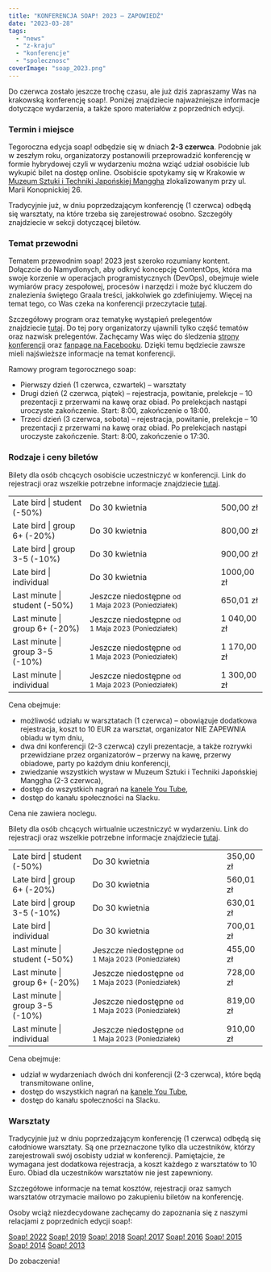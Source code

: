 ```yaml
---
title: "KONFERENCJA SOAP! 2023 – ZAPOWIEDŹ"
date: "2023-03-28"
tags:
  - "news"
  - "z-kraju"
  - "konferencje"
  - "spolecznosc"
coverImage: "soap_2023.png"
---
```


Do czerwca zostało jeszcze trochę czasu, ale już dziś zapraszamy Was na
krakowską konferencję soap!. Poniżej znajdziecie najważniejsze informacje
dotyczące wydarzenia, a także sporo materiałów z poprzednich edycji.

### Termin i miejsce

Tegoroczna edycja soap! odbędzie się w dniach **2-3 czerwca**. Podobnie jak w
zeszłym roku, organizatorzy postanowili przeprowadzić konferencję w formie
hybrydowej czyli w wydarzeniu można wziąć udział osobiście lub wykupić bilet na
dostęp online. Osobiście spotykamy się w Krakowie w
[Muzeum Sztuki i Techniki Japońskiej Manggha](https://manggha.pl/)
zlokalizowanym przy ul. Marii Konopnickiej 26.

Tradycyjnie już, w dniu poprzedzającym konferencję (1 czerwca) odbędą się
warsztaty, na które trzeba się zarejestrować osobno. Szczegóły znajdziecie w
sekcji dotyczącej biletów.

### **Temat przewodni**

Tematem przewodnim soap! 2023 jest szeroko rozumiany kontent. Dołączcie do
Namydlonych, aby odkryć koncepcję ContentOps, która ma swoje korzenie w
operacjach programistycznych (DevOps), obejmuje wiele wymiarów pracy zespołowej,
procesów i narzędzi i może być kluczem do znalezienia świętego Graala treści,
jakkolwiek go zdefiniujemy. Więcej na temat tego, co Was czeka na konferencji
przeczytacie [tutaj](https://soapconf.com/theme/).

Szczegółowy program oraz tematykę wystąpień prelegentów
znajdziecie [tutaj](https://soapconf.com/schedule-2023/). Do tej pory
organizatorzy ujawnili tylko część tematów oraz nazwisk prelegentów. Zachęcamy
Was więc do śledzenia [strony konferencji](https://soapconf.com/)
oraz [fanpage na Facebooku](https://www.facebook.com/soapconf/). Dzięki temu
będziecie zawsze mieli najświeższe informacje na temat konferencji.

Ramowy program tegorocznego soap:

- Pierwszy dzień (1 czerwca, czwartek) – warsztaty
- Drugi dzień (2 czerwca, piątek) – rejestracja, powitanie, prelekcje – 10
  prezentacji z przerwami na kawę oraz obiad. Po prelekcjach nastąpi uroczyste
  zakończenie. Start: 8:00, zakończenie o 18:00.
- Trzeci dzień (3 czerwca, sobota) – rejestracja, powitanie, prelekcje – 10
  prezentacji z przerwami na kawę oraz obiad. Po prelekcjach nastąpi uroczyste
  zakończenie. Start: 8:00, zakończenie o 17:30.

### Rodzaje i ceny biletów

Bilety dla osób chcących osobiście uczestniczyć w konferencji. Link do
rejestracji oraz wszelkie potrzebne informacje znajdziecie
[tutaj](https://app.evenea.pl/event/soap2023-in-person/).

<table><tbody><tr><td>Late bird | student (-50%)</td><td>Do 30 kwietnia</td><td>500,00 zł</td></tr><tr><td>Late bird | group 6+ (-20%)</td><td>Do 30 kwietnia</td><td>800,00 zł</td></tr><tr><td>Late bird | group 3-5 (-10%)</td><td>Do 30 kwietnia</td><td>900,00 zł</td></tr><tr><td>Late bird | individual</td><td>Do 30 kwietnia</td><td>1000,00 zł</td></tr><tr><td>Last minute | student (-50%)</td><td>Jeszcze niedostępne <small>od 1&nbsp;Maja&nbsp;2023<span className="weekday">&nbsp;(Poniedziałek)</span></small></td><td>650,01 zł</td></tr><tr><td>Last minute | group 6+ (-20%)</td><td>Jeszcze niedostępne <small>od 1&nbsp;Maja&nbsp;2023<span className="weekday">&nbsp;(Poniedziałek)</span></small></td><td>1 040,00 zł</td></tr><tr><td>Last minute | group 3-5 (-10%)</td><td>Jeszcze niedostępne <small>od 1&nbsp;Maja&nbsp;2023<span className="weekday">&nbsp;(Poniedziałek)</span></small></td><td>1 170,00 zł</td></tr><tr><td>Last minute | individual</td><td>Jeszcze niedostępne <small>od 1&nbsp;Maja&nbsp;2023<span className="weekday">&nbsp;(Poniedziałek)</span></small></td><td>1 300,00 zł</td></tr></tbody></table>

Cena obejmuje:

- możliwość udziału w warsztatach (1 czerwca) – obowiązuje dodatkowa
  rejestracja, koszt to 10 EUR za warsztat, organizator NIE ZAPEWNIA obiadu w
  tym dniu,
- dwa dni konferencji (2-3 czerwca) czyli prezentacje, a także rozrywki
  przewidziane przez organizatorów – przerwy na kawę, przerwy obiadowe, party po
  każdym dniu konferencji,
- zwiedzanie wszystkich wystaw w Muzeum Sztuki i Techniki Japońskiej Manggha
  (2-3 czerwca),
- dostęp do wszystkich nagrań na
  [kanele You Tube](https://www.youtube.com/@SoapconfPage),
- dostęp do kanału społeczności na Slacku.

Cena nie zawiera noclegu.

Bilety dla osób chcących wirtualnie uczestniczyć w wydarzeniu. Link do
rejestracji oraz wszelkie potrzebne informacje znajdziecie
[tutaj](https://app.evenea.pl/event/soap2023-virtual/).

<table><tbody><tr><td>Late bird | student (-50%)</td><td>Do 30 kwietnia</td><td>350,00 zł</td></tr><tr><td>Late bird | group 6+ (-20%)</td><td>Do 30 kwietnia</td><td>560,01 zł</td></tr><tr><td>Late bird | group 3-5 (-10%)</td><td>Do 30 kwietnia</td><td>630,01 zł</td></tr><tr><td>Late bird | individual</td><td>Do 30 kwietnia</td><td>700,01 zł</td></tr><tr><td>Last minute | student (-50%)</td><td>Jeszcze niedostępne <small>od 1&nbsp;Maja&nbsp;2023<span className="weekday">&nbsp;(Poniedziałek)</span></small></td><td>455,00 zł</td></tr><tr><td>Last minute | group 6+ (-20%)</td><td>Jeszcze niedostępne <small>od 1&nbsp;Maja&nbsp;2023<span className="weekday">&nbsp;(Poniedziałek)</span></small></td><td>728,00 zł</td></tr><tr><td>Last minute | group 3-5 (-10%)</td><td>Jeszcze niedostępne <small>od 1&nbsp;Maja&nbsp;2023<span className="weekday">&nbsp;(Poniedziałek)</span></small></td><td>819,00 zł</td></tr><tr><td>Last minute | individual</td><td>Jeszcze niedostępne <small>od 1&nbsp;Maja&nbsp;2023<span className="weekday">&nbsp;(Poniedziałek)</span></small></td><td>910,00 zł</td></tr></tbody></table>

Cena obejmuje:

- udział w wydarzeniach dwóch dni konferencji (2-3 czerwca), które będą
  transmitowane online,
- dostęp do wszystkich nagrań na
  [kanele You Tube](https://www.youtube.com/@SoapconfPage),
- dostęp do kanału społeczności na Slacku.

### Warsztaty

Tradycyjnie już w dniu poprzedzającym konferencję (1 czerwca) odbędą się
całodniowe warsztaty. Są one przeznaczone tylko dla uczestników, którzy
zarejestrowali swój osobisty udział w konferencji. Pamiętajcie, że wymagana jest
dodatkowa rejestracja, a koszt każdego z warsztatów to 10 Euro. Obiad dla
uczestników warsztatów nie jest zapewniony.

Szczegółowe informacje na temat kosztów, rejestracji oraz samych warsztatów
otrzymacie mailowo po zakupieniu biletów na konferencję.

Osoby wciąż niezdecydowane zachęcamy do zapoznania się z naszymi relacjami z
poprzednich edycji soap!:

[Soap! 2022](http://techwriter.pl/doniesienia-z-tegoroczenj-konferencji-soap-2022/)
[Soap! 2019](http://techwriter.pl/konferencja-soap-2019-wideorelacja/)
[Soap! 2018](http://techwriter.pl/konferencja-soap-2018-relacja/)
[Soap! 2017](http://techwriter.pl/soap-2017-juz-za-nami-relacja/)
[Soap! 2016](http://techwriter.pl/konferencja-soap-2016-podsumowanie/)
[Soap! 2015](http://techwriter.pl/soap-2015-opis-wybranych-prezentacji/)
[Soap! 2014](http://techwriter.pl/soap-2014-relacja-z-pierwszego-dnia/)
[Soap! 2013](http://techwriter.pl/soap-technical-communication-conference-relacja/)

Do zobaczenia!
